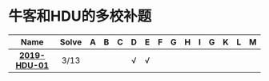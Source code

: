 #  牛客和HDU的多校补题

| Name | Solve | A | B | C | D | E | F | G | H | I | G | K | L | M |
| :----: | :----: | :----: |:----: | :----: | :----: |:----: | :----: | :----: |:----: | :----: | :----: |:----: | :----: | :----: |
| **[2019-HDU-01](http://acm.hdu.edu.cn/search.php?action=listproblem)** | 3/13 |  |  |  |&radic; | &radic; |  |  |  |  |  |  | | | 

